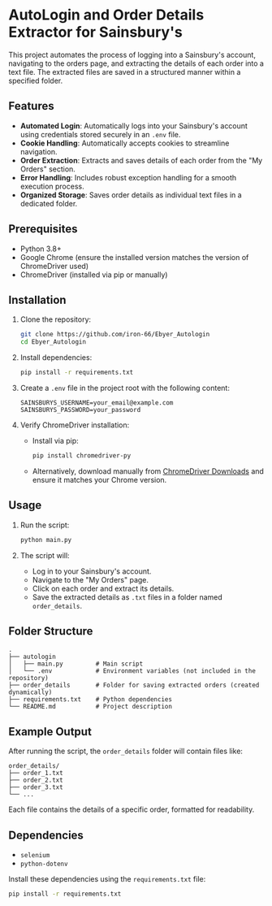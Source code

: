 # AutoLogin and Order Details Extractor for Sainsbury's

This project automates the process of logging into a Sainsbury's account, navigating to the orders page, and extracting the details of each order into a text file. The extracted files are saved in a structured manner within a specified folder.

## Features

- **Automated Login**: Automatically logs into your Sainsbury's account using credentials stored securely in an `.env` file.
- **Cookie Handling**: Automatically accepts cookies to streamline navigation.
- **Order Extraction**: Extracts and saves details of each order from the "My Orders" section.
- **Error Handling**: Includes robust exception handling for a smooth execution process.
- **Organized Storage**: Saves order details as individual text files in a dedicated folder.

## Prerequisites

- Python 3.8+
- Google Chrome (ensure the installed version matches the version of ChromeDriver used)
- ChromeDriver (installed via pip or manually)

## Installation

1. Clone the repository:
   ```bash
   git clone https://github.com/iron-66/Ebyer_Autologin
   cd Ebyer_Autologin
   ```

2. Install dependencies:
   ```bash
   pip install -r requirements.txt
   ```

3. Create a `.env` file in the project root with the following content:
   ```env
   SAINSBURYS_USERNAME=your_email@example.com
   SAINSBURYS_PASSWORD=your_password
   ```

4. Verify ChromeDriver installation:
   - Install via pip:
     ```bash
     pip install chromedriver-py
     ```
   - Alternatively, download manually from [ChromeDriver Downloads](https://chromedriver.chromium.org/downloads) and ensure it matches your Chrome version.

## Usage

1. Run the script:
   ```bash
   python main.py
   ```

2. The script will:
   - Log in to your Sainsbury's account.
   - Navigate to the "My Orders" page.
   - Click on each order and extract its details.
   - Save the extracted details as `.txt` files in a folder named `order_details`.

## Folder Structure

```
.
├── autologin
│   ├── main.py         # Main script
│   └── .env            # Environment variables (not included in the repository)
├── order_details       # Folder for saving extracted orders (created dynamically)
├── requirements.txt    # Python dependencies
└── README.md           # Project description
```

## Example Output

After running the script, the `order_details` folder will contain files like:

```
order_details/
├── order_1.txt
├── order_2.txt
├── order_3.txt
└── ...
```

Each file contains the details of a specific order, formatted for readability.

## Dependencies

- `selenium`
- `python-dotenv`

Install these dependencies using the `requirements.txt` file:
```bash
pip install -r requirements.txt
```

